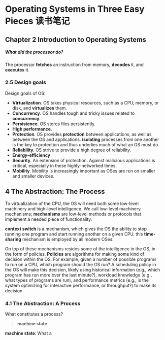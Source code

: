 # Operating Systems in Three Easy Pieces 读书笔记

## Chapter 2 Introduction to Operating Systems
##### What did the processor do?
The processor **fetches** an instruction from memory, **decodes** it, and **executes** it.

### 2.5 Design goals
Design goals of OS:
- **Virtualization**. OS takes physical resources, such as a CPU, memory, or disk, and **virtualizes** them.
- **Concurrency**. OS handles tough and tricky issues related to **concurrency**.
- **Persistence**. OS stores files persistently.
- **High performance**. 
- **Protection**. OS provides **protection** between applications, as well as between the OS and applications. **isolating** processes from one another is the key to protection and thus underlies much of what an OS must do.
- **Reliability**. OS strive to provide a high degree of reliability.
- **Energy-efficiency** 
- **Security**. An extension of protection. Against malicious applications is critical, especially in these highly-networked times.
- **Mobility**. Mobility is increasingly important as OSes are run on smaller and smaller
devices.

## 4 The Abstraction: The Process 
To virtualization of the CPU, the OS will need both some low-level machinery and high-level intelligence. We call low-level machinery mechanisms; **mechanisms** are low-level methods or protocols that implement a needed piece of functionality.

**context switch** is a mechanism, which gives the OS the ability to stop running one program and start running another on a given CPU. this **time-sharing** mechanism is employed by all modern OSes.

On top of these mechanisms resides some of the intelligence in the OS, in the form of policies. **Policies** are algorithms for making some kind of decision within the OS. For example, given a number of possible programs to run on a CPU, which program should the OS run? A scheduling policy in the OS will make this decision, likely using historical information (e.g., which program has run more over the last minute?),
workload knowledge (e.g., what types of programs are run), and performance metrics (e.g., is the system optimizing for interactive performance,
or throughput?) to make its decision.

### 4.1 The Abstraction: A Process
What constitutes a process?
>**machine state**

**machine state**: What a 

